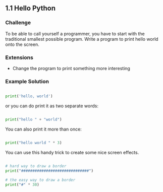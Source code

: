 ## 1.1 Hello Python

### Challenge

To be able to call yourself a programmer, you have to start with the traditional
smallest possible program. Write a program to print hello world onto the screen.


### Extensions

* Change the program to print something more interesting


### Example Solution

```python

print('hello, world')

```

or you can do print it as two separate words:

```python

print("hello " + "world")

```

You can also print it more than once:

```python

print("hello world " * 3)

```

You can use this handy trick to create some nice screen effects.

```python

# hard way to draw a border
print("##############################")

# the easy way to draw a border
print("#" * 30)

```
